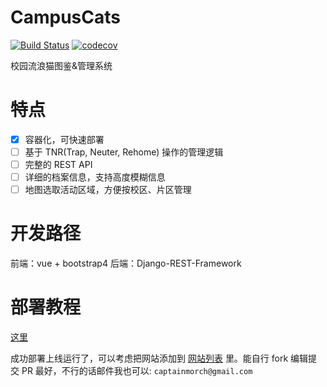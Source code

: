# CampusCats
[![Build Status](https://travis-ci.org/CaptainMorch/CampusCats.svg?branch=main)](https://travis-ci.org/CaptainMorch/CampusCats) [![codecov](https://codecov.io/gh/CaptainMorch/CampusCats/branch/main/graph/badge.svg?token=WW8W071M4I)](https://codecov.io/gh/CaptainMorch/CampusCats)

校园流浪猫图鉴&amp;管理系统

# 特点
- [x] 容器化，可快速部署
- [ ] 基于 TNR(Trap, Neuter, Rehome) 操作的管理逻辑
- [ ] 完整的 REST API
- [ ] 详细的档案信息，支持高度模糊信息
- [ ] 地图选取活动区域，方便按校区、片区管理

# 开发路径
前端：vue + bootstrap4
后端：Django-REST-Framework

# 部署教程
[这里](doc/deploy.md)

成功部署上线运行了，可以考虑把网站添加到 [网站列表](doc/sites.md) 里。能自行 fork 编辑提交 PR 最好，不行的话邮件我也可以: `captainmorch@gmail.com`
